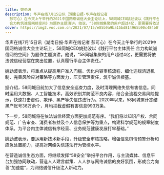 ```yaml
---
title: 姚劲波
description: 华声在线7月15日讯（湖南日报·华声在线记者
  彭可心）在今天上午举行的2021中国网络诚信大会主论坛上，58同城CEO姚劲波以《践行平台主体责任
  合力构筑诚信网络空间》为题作主题演讲。他说，“58同城集聚的用户超过4亿，更需要将依法诚信经营摆在突出位置，认真履行平台主体责任。”
cover: https://img2.voc.com.cn/2021/07/15/e85b9a9ba15bd814965b90c484b0fba2bf5e723b1626332000.jpg
---
```

<!--StartFragment-->

华声在线7月15日讯（湖南日报·华声在线记者 彭可心）在今天上午举行的2021中国网络诚信大会主论坛上，58同城CEO姚劲波以《践行平台主体责任 合力构筑诚信网络空间》为题作主题演讲。他说，“58同城集聚的用户超过4亿，更需要将依法诚信经营摆在突出位置，认真履行平台主体责任。”

姚劲波表示，将重点从提高用户准入门槛、优化内容审核流程、细化违规清退机制、完善风险应对策略等方面发力，压实管理责任，筑牢诚信根基。

据介绍，58同城目前加大了信息安全巡查力度，及时清理网络失信有害信息。同时运用大数据、人工智能技术，高效识别并防范不良内容，结合全流程交易风险提示，快速打击虚假、欺诈、黑产等失信违法行为。2020年以来，58同城累计冻结黑产账号36万余个，月均拦截虚假有害信息993万条。

下一步，58同城将在依法诚信经营方面更加规范有序。“我们将以知识产权、合同规范、广告审查、消费者权益及个人信息保护等为重点，构建科学规范的规章制度体系，为平台内主体诚信有序经营、业务规范健康发展打牢基础。”

姚劲波表示，要运用新技术新手段，升级安全审核策略，增强信息舆情预警分析和应急处置能力，提高对网络失信违法行为管控水平。

在营造诚信生态方面，将继续发挥“58安全”举报平台作用，与主流媒体、信息平台加强协同联动，营造人人建言献策、人人参与网络诚信的良好氛围，形成合力向善“加速度”，为网络诚信升级注入新动力。

<!--EndFragment-->